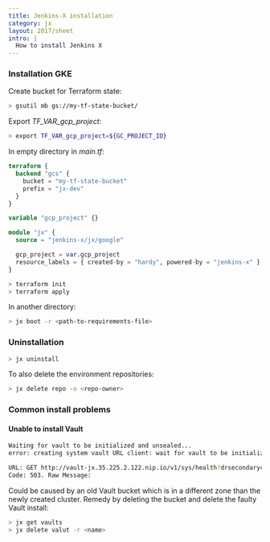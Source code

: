 ```yaml
---
title: Jenkins-X installation
category: jx
layout: 2017/sheet
intro: |
  How to install Jenkins X 
---
```


### Installation GKE

Create bucket for Terraform state:

```bash
> gsutil mb gs://my-tf-state-bucket/
```

Export _TF_VAR_gcp_project_:

```bash
> export TF_VAR_gcp_project=${GC_PROJECT_ID}
```

In empty directory in _main.tf_:

```terraform
terraform {
  backend "gcs" {
    bucket = "my-tf-state-bucket"
    prefix = "jx-dev"
  }
}

variable "gcp_project" {}

module "jx" {
  source = "jenkins-x/jx/google"

  gcp_project = var.gcp_project
  resource_labels = { created-by = "hardy", powered-by = "jenkins-x" }
}
```

```bash
> terraform init
> terraform apply
```

In another directory:

```bash
> jx boot -r <path-to-requirements-file>
```

### Uninstallation

```bash
> jx uninstall
```

To also delete the environment repositories:

```bash
> jx delete repo -o <repo-owner>
```

### Common install problems

#### Unable to install Vault

```bash 
Waiting for vault to be initialized and unsealed...
error: creating system vault URL client: wait for vault to be initialized and unsealed: reading vault health: Error making API request.

URL: GET http://vault-jx.35.225.2.122.nip.io/v1/sys/health?drsecondarycode=299&performancestandbycode=299&sealedcode=299&standbycode=299&uninitcode=299
Code: 503. Raw Message:
```

Could be caused by an old Vault bucket which is in a different zone than the newly created cluster. 
Remedy by deleting the bucket and delete the faulty Vault install:

```bash
> jx get vaults
> jx delete valut -r <name>
```
